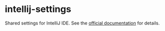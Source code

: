 # intellij-settings

Shared settings for IntelliJ IDE. See the [official documentation](https://intellij-support.jetbrains.com/hc/en-us/articles/206544839-How-to-manage-projects-under-Version-Control-Systems) for details.
